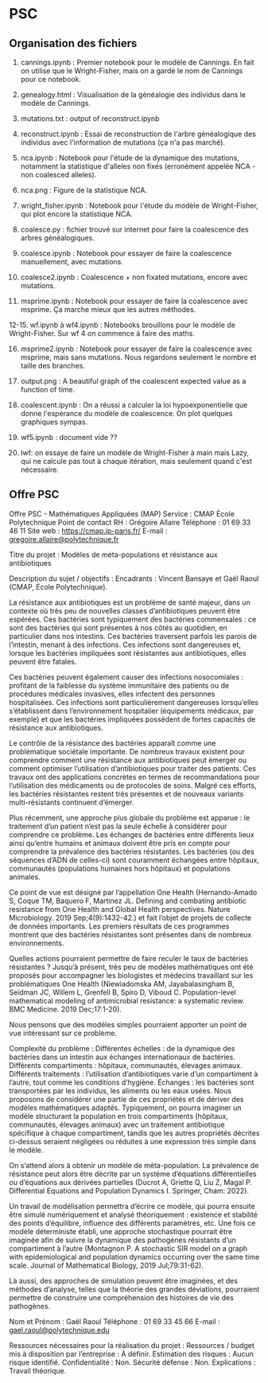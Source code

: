 # PSC

## Organisation des fichiers

01. cannings.ipynb : Premier notebook pour le modèle de Cannings. En fait on utilise que le Wright-Fisher, mais on a gardé le nom de Cannings pour ce notebook.

02. genealogy.html : Visualisation de la généalogie des individus dans le modèle de Cannings.

03. mutations.txt : output of reconstruct.ipynb

04. reconstruct.ipynb : Essai de reconstruction de l'arbre généalogique des individus avec l'information de mutations (ça n'a pas marché).

05. nca.ipynb : Notebook pour l'étude de la dynamique des mutations, notamment la statistique d'alleles non fixés (erronément appelée NCA - non coalesced alleles). 

06. nca.png : Figure de la statistique NCA.

07. wright_fisher.ipynb : Notebook pour l'étude du modèle de Wright-Fisher, qui plot encore la statistique NCA.

08. coalesce.py : fichier trouvé sur internet pour faire la coalescence des arbres généalogiques.

09. coalesce.ipynb : Notebook pour essayer de faire la coalescence manuellement, avec mutations.

10. coalesce2.ipynb : Coalescence + non fixated mutations, encore avec mutations.

11. msprime.ipynb : Notebook pour essayer de faire la coalescence avec msprime. Ça marche mieux que les autres méthodes.

12-15. wf.ipynb à wf4.ipynb : Notebooks brouillons pour le modèle de Wright-Fisher. Sur wf 4 on commence à faire des maths.

16. msprime2.ipynb : Notebook pour essayer de faire la coalescence avec msprime, mais sans mutations. Nous regardons seulement le nombre et taille des branches.
 
17. output.png : A beautiful graph of the coalescent expected value as a function of time.

18. coalescent.ipynb : On a réussi a calculer la loi hypoexponentielle que donne l'espérance du modèle de coalescence. On plot quelques graphiques sympas.

19. wf5.ipynb : document vide ??

20. lwf: on essaye de faire un modèle de Wright-Fisher à main mais Lazy, qui ne calcule pas tout à chaque itération, mais seulement quand c'est nécessaire.

## Offre PSC

Offre PSC - Mathématiques Appliquées (MAP)
Service : CMAP
École Polytechnique
Point de contact RH : Grégoire Allaire
Téléphone : 01 69 33 46 11
Site web : https://cmap.ip-paris.fr/
E-mail : gregoire.allaire@polytechnique.fr

Titre du projet : Modèles de méta-populations et résistance aux antibiotiques

Description du sujet / objectifs :
Encadrants : Vincent Bansaye et Gaël Raoul (CMAP, École Polytechnique).

La résistance aux antibiotiques est un problème de santé majeur, dans un contexte où très peu de nouvelles classes d’antibiotiques peuvent être espérées. Ces bactéries sont typiquement des bactéries commensales : ce sont des bactéries qui sont présentes à nos côtés au quotidien, en particulier dans nos intestins. Ces bactéries traversent parfois les parois de l’intestin, menant à des infections. Ces infections sont dangereuses et, lorsque les bactéries impliquées sont résistantes aux antibiotiques, elles peuvent être fatales.

Ces bactéries peuvent également causer des infections nosocomiales : profitant de la faiblesse du système immunitaire des patients ou de procédures médicales invasives, elles infectent des personnes hospitalisées. Ces infections sont particulièrement dangereuses lorsqu’elles s’établissent dans l’environnement hospitalier (équipements médicaux, par exemple) et que les bactéries impliquées possèdent de fortes capacités de résistance aux antibiotiques.

Le contrôle de la résistance des bactéries apparaît comme une problématique sociétale importante. De nombreux travaux existent pour comprendre comment une résistance aux antibiotiques peut émerger ou comment optimiser l’utilisation d’antibiotiques pour traiter des patients. Ces travaux ont des applications concrètes en termes de recommandations pour l’utilisation des médicaments ou de protocoles de soins. Malgré ces efforts, les bactéries résistantes restent très présentes et de nouveaux variants multi-résistants continuent d’émerger.

Plus récemment, une approche plus globale du problème est apparue : le traitement d’un patient n’est pas la seule échelle à considérer pour comprendre ce problème. Les échanges de bactéries entre différents lieux ainsi qu’entre humains et animaux doivent être pris en compte pour comprendre la prévalence des bactéries résistantes. Les bactéries (ou des séquences d’ADN de celles-ci) sont couramment échangées entre hôpitaux, communautés (populations humaines hors hôpitaux) et populations animales.

Ce point de vue est désigné par l’appellation One Health (Hernando-Amado S, Coque TM, Baquero F, Martinez JL. Defining and combating antibiotic resistance from One Health and Global Health perspectives. Nature Microbiology. 2019 Sep;4(9):1432-42.) et fait l’objet de projets de collecte de données importants. Les premiers résultats de ces programmes montrent que des bactéries résistantes sont présentes dans de nombreux environnements.

Quelles actions pourraient permettre de faire reculer le taux de bactéries résistantes ?
Jusqu’à présent, très peu de modèles mathématiques ont été proposés pour accompagner les biologistes et médecins travaillant sur les problématiques One Health (Niewiadomska AM, Jayabalasingham B, Seidman JC, Willem L, Grenfell B, Spiro D, Viboud C. Population-level mathematical modeling of antimicrobial resistance: a systematic review. BMC Medicine. 2019 Dec;17:1-20).

Nous pensons que des modèles simples pourraient apporter un point de vue intéressant sur ce problème.

Complexité du problème :
Différentes échelles : de la dynamique des bactéries dans un intestin aux échanges internationaux de bactéries.
Différents compartiments : hôpitaux, communautés, élevages animaux.
Différents traitements : l’utilisation d’antibiotiques varie d’un compartiment à l’autre, tout comme les conditions d’hygiène.
Échanges : les bactéries sont transportées par les individus, les aliments ou les eaux usées.
Nous proposons de considérer une partie de ces propriétés et de dériver des modèles mathématiques adaptés. Typiquement, on pourra imaginer un modèle structurant la population en trois compartiments (hôpitaux, communautés, élevages animaux) avec un traitement antibiotique spécifique à chaque compartiment, tandis que les autres propriétés décrites ci-dessus seraient négligées ou réduites à une expression très simple dans le modèle.

On s’attend alors à obtenir un modèle de méta-population. La prévalence de résistance peut alors être décrite par un système d’équations différentielles ou d’équations aux dérivées partielles (Ducrot A, Griette Q, Liu Z, Magal P. Differential Equations and Population Dynamics I. Springer, Cham: 2022).

Un travail de modélisation permettra d’écrire ce modèle, qui pourra ensuite être simulé numériquement et analysé théoriquement : existence et stabilité des points d’équilibre, influence des différents paramètres, etc. Une fois ce modèle déterministe établi, une approche stochastique pourrait être imaginée afin de suivre la dynamique des pathogènes résistants d’un compartiment à l’autre (Montagnon P. A stochastic SIR model on a graph with epidemiological and population dynamics occurring over the same time scale. Journal of Mathematical Biology, 2019 Jul;79:31-62).

Là aussi, des approches de simulation peuvent être imaginées, et des méthodes d’analyse, telles que la théorie des grandes déviations, pourraient permettre de construire une compréhension des histoires de vie des pathogènes.

Nom et Prénom : Gaël Raoul
Téléphone : 01 69 33 45 66
E-mail : gael.raoul@polytechnique.edu

Ressources nécessaires pour la réalisation du projet :
Ressources / budget mis à disposition par l’entreprise : À définir.
Estimation des risques : Aucun risque identifié.
Confidentialité : Non.
Sécurité défense : Non.
Explications : Travail théorique.